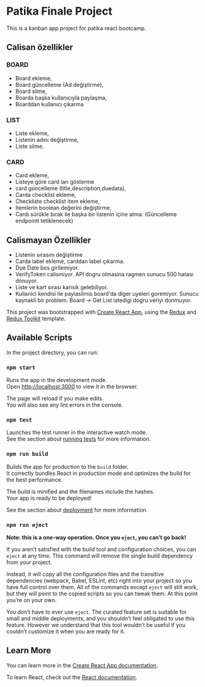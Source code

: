 # Patika Finale Project

This is a kanban app project for patika react bootcamp.

## Calisan özellikler

### BOARD

- Board ekleme,
- Board güncelleme (Ad değiştirme),
- Board silme,
- Boarda başka kullanıcıyla paylaşma,
- Boarddan kullanıcı çıkarma

### LIST

- Liste ekleme,
- Listenin adını değiştirme,
- Liste silme.

### CARD

- Card ekleme,
- Listeye göre card ları gösterme
- card güncelleme (title,description,duedata),
- Carda checklist ekleme,
- Checkliste checklist item ekleme,
- Itemlerin boolean değerini değiştirme,
- Cardı sürükle bırak ile başka bir listenin içine atma. (Güncelleme endpointi tetiklenecek)

## Calismayan Özellikler

- Listenin sırasını değiştirme
- Carda label ekleme, carddan label çıkarma.
- Due Date bos girilemiyor.
- VerifyToken calismiyor. API dogru olmasina ragmen sunucu 500 hatası donuyor.
- Liste ve kart sırası karisik gelebiliyor.
- Kullanici kendisi ile paylasilmis board'da diger uyeleri goremiyor. Sunucu kaynakli bir problem. Board -> Get List istedigi dogru veriyi donmuyor.

This project was bootstrapped with [Create React App](https://github.com/facebook/create-react-app), using the [Redux](https://redux.js.org/) and [Redux Toolkit](https://redux-toolkit.js.org/) template.

## Available Scripts

In the project directory, you can run:

### `npm start`

Runs the app in the development mode.<br />
Open [http://localhost:3000](http://localhost:3000) to view it in the browser.

The page will reload if you make edits.<br />
You will also see any lint errors in the console.

### `npm test`

Launches the test runner in the interactive watch mode.<br />
See the section about [running tests](https://facebook.github.io/create-react-app/docs/running-tests) for more information.

### `npm run build`

Builds the app for production to the `build` folder.<br />
It correctly bundles React in production mode and optimizes the build for the best performance.

The build is minified and the filenames include the hashes.<br />
Your app is ready to be deployed!

See the section about [deployment](https://facebook.github.io/create-react-app/docs/deployment) for more information.

### `npm run eject`

**Note: this is a one-way operation. Once you `eject`, you can’t go back!**

If you aren’t satisfied with the build tool and configuration choices, you can `eject` at any time. This command will remove the single build dependency from your project.

Instead, it will copy all the configuration files and the transitive dependencies (webpack, Babel, ESLint, etc) right into your project so you have full control over them. All of the commands except `eject` will still work, but they will point to the copied scripts so you can tweak them. At this point you’re on your own.

You don’t have to ever use `eject`. The curated feature set is suitable for small and middle deployments, and you shouldn’t feel obligated to use this feature. However we understand that this tool wouldn’t be useful if you couldn’t customize it when you are ready for it.

## Learn More

You can learn more in the [Create React App documentation](https://facebook.github.io/create-react-app/docs/getting-started).

To learn React, check out the [React documentation](https://reactjs.org/).
